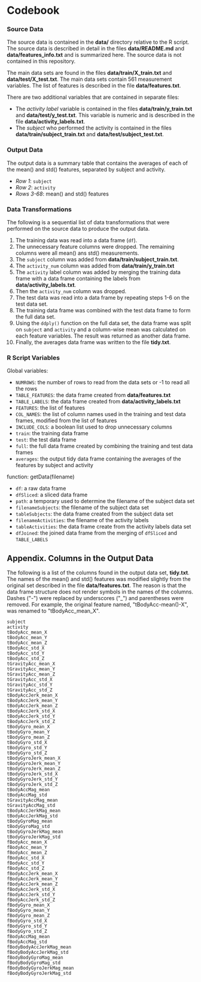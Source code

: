 # Codebook
### Source Data
The source data is contained in the **data/** directory relative to the R script.
The source data is described in detail in the files **data/README.md** and **data/features_info.txt** and is summarized here.  The source data is not contained in this repository.

The main data sets are found in the files **data/train/X_train.txt** and **data/test/X_test.txt**.  The main data sets contain 561 measurement variables.  The list of features is described in the file **data/features.txt**.

There are two additional variables that are contained in separate files:
- The _activity label_ variable is contained in the files **data/train/y_train.txt** and **data/test/y_test.txt**.  This variable is numeric and is described in the file **data/activity_labels.txt**.
- The _subject_ who performed the activity is contained in the files **data/train/subject_train.txt** and **data/test/subject_test.txt**.

### Output Data
The output data is a summary table that contains the averages of each of the mean() and std() features, separated by subject and activity.
- _Row 1_:  `subject`
- _Row 2_:  `activity`
- _Rows 3-68_:  mean() and std() features

### Data Transformations
The following is a sequential list of data transformations that were performed on the source data to produce the output data.

1. The training data was read into a data frame (`df`).
2. The unnecessary feature columns were dropped.  The remaining columns were all mean() ans std() measurements.
3. The `subject` column was added from **data/train/subject_train.txt**.
4. The `activity_num` column was added from **data/train/y_train.txt**
5. The `activity` label column was added by merging the training data frame with a data frame containing the labels from **data/activity_labels.txt**.
6. Then the `activity_num` column was dropped.
7. The test data was read into a data frame by repeating steps 1-6 on the test data set.
8. The training data frame was combined with the test data frame to form the full data set.
9. Using the `ddply()` function on the full data set, the data frame was split on `subject` and `activity` and a column-wise mean was calculated on each feature variables.  The result was returned as another data frame.
10. Finally, the averages data frame was written to the file **tidy.txt**.

### R Script Variables
Global variables:
- `NUMROWS`:  the number of rows to read from the data sets or -1 to read all the rows
- `TABLE_FEATURES`:  the data frame created from **data/features.txt**
- `TABLE_LABELS`:  the data frame created from **data/activity_labels.txt**
- `FEATURES`:  the list of features
- `COL_NAMES`:  the list of column names used in the training and test data frames, modified from the list of features
- `INCLUDE_COLS`:  a boolean list used to drop unnecessary columns
- `train`:  the training data frame
- `test`:  the test data frame
- `full`:  the full data frame created by combining the training and test data frames
- `averages`:  the output tidy data frame containing the averages of the features by subject and activity

function:  getData(filename)
- `df`:  a raw data frame
- `dfSliced`:  a sliced data frame
- `path`:  a temporary used to determine the filename of the subject data set
- `filenameSubjects`:  the filename of the subject data set
- `tableSubjects`:  the data frame created from the subject data set
- `filenameActivities`:  the filename of the activity labels
- `tableActivities`:  the data frame create from the activity labels data set
- `dfJoined`:  the joined data frame from the merging of `dfSliced` and `TABLE_LABELS`

## Appendix. Columns in the Output Data
The following is a list of the columns found in the output data set, **tidy.txt**.  The names of the mean() and std() features was modified slightly from the original set described in the file **data/features.txt**.  The reason is that the data frame structure does not render symbols in the names of the columns.  Dashes ("-") were replaced by underscores ("\_") and parentheses were removed.  For example, the original feature named, "tBodyAcc-mean()-X", was renamed to "tBodyAcc\_mean\_X".

```
subject
activity
tBodyAcc_mean_X
tBodyAcc_mean_Y
tBodyAcc_mean_Z
tBodyAcc_std_X
tBodyAcc_std_Y
tBodyAcc_std_Z
tGravityAcc_mean_X
tGravityAcc_mean_Y
tGravityAcc_mean_Z
tGravityAcc_std_X
tGravityAcc_std_Y
tGravityAcc_std_Z
tBodyAccJerk_mean_X
tBodyAccJerk_mean_Y
tBodyAccJerk_mean_Z
tBodyAccJerk_std_X
tBodyAccJerk_std_Y
tBodyAccJerk_std_Z
tBodyGyro_mean_X
tBodyGyro_mean_Y
tBodyGyro_mean_Z
tBodyGyro_std_X
tBodyGyro_std_Y
tBodyGyro_std_Z
tBodyGyroJerk_mean_X
tBodyGyroJerk_mean_Y
tBodyGyroJerk_mean_Z
tBodyGyroJerk_std_X
tBodyGyroJerk_std_Y
tBodyGyroJerk_std_Z
tBodyAccMag_mean
tBodyAccMag_std
tGravityAccMag_mean
tGravityAccMag_std
tBodyAccJerkMag_mean
tBodyAccJerkMag_std
tBodyGyroMag_mean
tBodyGyroMag_std
tBodyGyroJerkMag_mean
tBodyGyroJerkMag_std
fBodyAcc_mean_X
fBodyAcc_mean_Y
fBodyAcc_mean_Z
fBodyAcc_std_X
fBodyAcc_std_Y
fBodyAcc_std_Z
fBodyAccJerk_mean_X
fBodyAccJerk_mean_Y
fBodyAccJerk_mean_Z
fBodyAccJerk_std_X
fBodyAccJerk_std_Y
fBodyAccJerk_std_Z
fBodyGyro_mean_X
fBodyGyro_mean_Y
fBodyGyro_mean_Z
fBodyGyro_std_X
fBodyGyro_std_Y
fBodyGyro_std_Z
fBodyAccMag_mean
fBodyAccMag_std
fBodyBodyAccJerkMag_mean
fBodyBodyAccJerkMag_std
fBodyBodyGyroMag_mean
fBodyBodyGyroMag_std
fBodyBodyGyroJerkMag_mean
fBodyBodyGyroJerkMag_std
```
